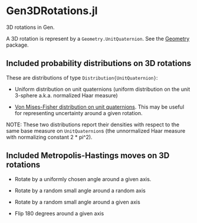 # Gen3DRotations.jl
3D rotations in Gen.

A 3D rotation is represent by a `Geometry.UnitQuaternion`. See the [Geometry](https://github.com/probcomp/Geometry) package.

## Included probability distributions on 3D rotations

These are distributions of type `Distribution{UnitQuaternion}`:

- Uniform distribution on unit quaternions (uniform distribution on the unit 3-sphere a.k.a. normalized Haar measure)

- [Von Mises-Fisher distribution on unit quaternions](https://en.wikipedia.org/wiki/Von_Mises%E2%80%93Fisher_distribution). This may be useful for representing uncertainty around a given rotation.

NOTE: These two distributions report their densities with respect to the same base measure on `UnitQuaternion`s (the unnormalized Haar measure with normalizing constant 2 * pi^2).

## Included Metropolis-Hastings moves on 3D rotations

- Rotate by a uniformly chosen angle around a given axis.

- Rotate by a random small angle around a random axis

- Rotate by a random small angle around a given axis

- Flip 180 degrees around a given axis
